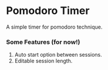 # Pomodoro Timer

A simple timer for pomodoro technique. 

### Some Features (for now!) 

1. Auto start option between sessions.
2. Editable session length.
